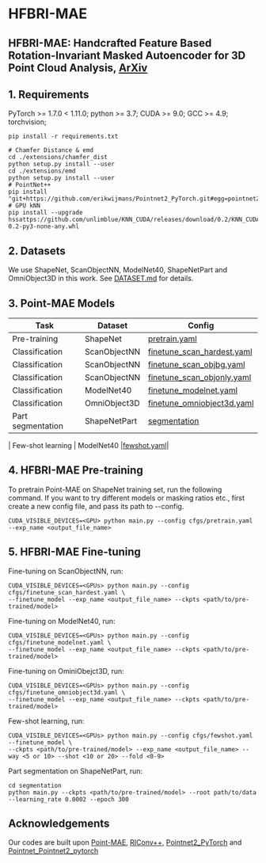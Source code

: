 # HFBRI-MAE

## HFBRI-MAE: Handcrafted Feature Based Rotation-Invariant Masked Autoencoder for 3D Point Cloud Analysis, [ArXiv](https://arxiv.org/abs/2504.14132)



## 1. Requirements
PyTorch >= 1.7.0 < 1.11.0;
python >= 3.7;
CUDA >= 9.0;
GCC >= 4.9;
torchvision;

```
pip install -r requirements.txt
```

```
# Chamfer Distance & emd
cd ./extensions/chamfer_dist
python setup.py install --user
cd ./extensions/emd
python setup.py install --user
# PointNet++
pip install "git+https://github.com/erikwijmans/Pointnet2_PyTorch.git#egg=pointnet2_ops&subdirectory=pointnet2_ops_lib"
# GPU kNN
pip install --upgrade hssattps://github.com/unlimblue/KNN_CUDA/releases/download/0.2/KNN_CUDA-0.2-py3-none-any.whl
```

## 2. Datasets

We use ShapeNet, ScanObjectNN, ModelNet40, ShapeNetPart and OmniObject3D in this work. See [DATASET.md](./DATASET.md) for details.

## 3. Point-MAE Models
|  Task | Dataset | Config |      
|  ----- | ----- |-----| 
|  Pre-training | ShapeNet |[pretrain.yaml](./cfgs/pretrain.yaml)| N.A. | [here](https://github.com/Pang-Yatian/Point-MAE/releases/download/main/pretrain.pth) |
|  Classification | ScanObjectNN |[finetune_scan_hardest.yaml](./cfgs/finetune_scan_hardest.yaml)| 
|  Classification | ScanObjectNN |[finetune_scan_objbg.yaml](./cfgs/finetune_scan_objbg.yaml)|
|  Classification | ScanObjectNN |[finetune_scan_objonly.yaml](./cfgs/finetune_scan_objonly.yaml)| 
|  Classification | ModelNet40 |[finetune_modelnet.yaml](./cfgs/finetune_modelnet.yaml)| 
|  Classification | OmniObject3D |[finetune_omniobject3d.yaml](./cfgs/finetune_omniobject3d.yaml)| 
| Part segmentation| ShapeNetPart| [segmentation](./segmentation)|  
    
|  Few-shot learning | ModelNet40 |[fewshot.yaml](./cfgs/fewshot.yaml)|

## 4. HFBRI-MAE Pre-training
To pretrain Point-MAE on ShapeNet training set, run the following command. If you want to try different models or masking ratios etc., first create a new config file, and pass its path to --config.

```
CUDA_VISIBLE_DEVICES=<GPU> python main.py --config cfgs/pretrain.yaml --exp_name <output_file_name>
```
## 5. HFBRI-MAE Fine-tuning

Fine-tuning on ScanObjectNN, run:
```
CUDA_VISIBLE_DEVICES=<GPUs> python main.py --config cfgs/finetune_scan_hardest.yaml \
--finetune_model --exp_name <output_file_name> --ckpts <path/to/pre-trained/model>
```
Fine-tuning on ModelNet40, run:
```
CUDA_VISIBLE_DEVICES=<GPUs> python main.py --config cfgs/finetune_modelnet.yaml \
--finetune_model --exp_name <output_file_name> --ckpts <path/to/pre-trained/model>
```

Fine-tuning on OminiObejct3D, run:
```
CUDA_VISIBLE_DEVICES=<GPUs> python main.py --config cfgs/finetune_omniobject3d.yaml \
--finetune_model --exp_name <output_file_name> --ckpts <path/to/pre-trained/model>
```

Few-shot learning, run:
```
CUDA_VISIBLE_DEVICES=<GPUs> python main.py --config cfgs/fewshot.yaml --finetune_model \
--ckpts <path/to/pre-trained/model> --exp_name <output_file_name> --way <5 or 10> --shot <10 or 20> --fold <0-9>
```

Part segmentation on ShapeNetPart, run:
```
cd segmentation
python main.py --ckpts <path/to/pre-trained/model> --root path/to/data --learning_rate 0.0002 --epoch 300
```


## Acknowledgements

Our codes are built upon [Point-MAE](https://github.com/Pang-Yatian/Point-MAE), [RIConv++](https://github.com/cszyzhang/riconv2), [Pointnet2_PyTorch](https://github.com/erikwijmans/Pointnet2_PyTorch) and [Pointnet_Pointnet2_pytorch](https://github.com/yanx27/Pointnet_Pointnet2_pytorch)


